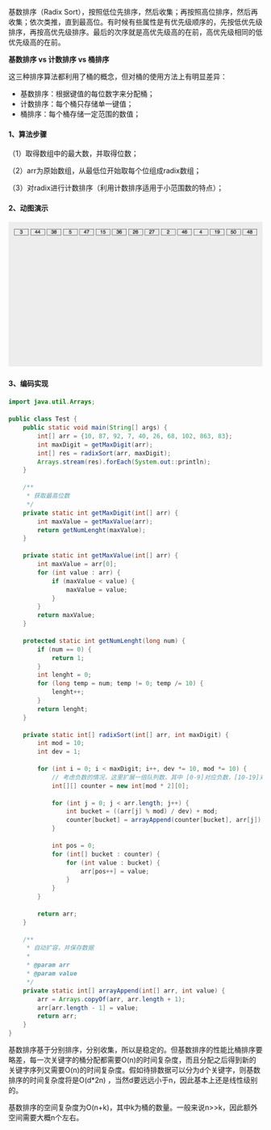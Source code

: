 基数排序（Radix Sort），按照低位先排序，然后收集；再按照高位排序，然后再收集；依次类推，直到最高位。有时候有些属性是有优先级顺序的，先按低优先级排序，再按高优先级排序。最后的次序就是高优先级高的在前，高优先级相同的低优先级高的在前。

**基数排序 vs 计数排序 vs 桶排序**

这三种排序算法都利用了桶的概念，但对桶的使用方法上有明显差异：

- 基数排序：根据键值的每位数字来分配桶；
- 计数排序：每个桶只存储单一键值；
- 桶排序：每个桶存储一定范围的数值；

#### 1、算法步骤

（1）取得数组中的最大数，并取得位数；

（2）arr为原始数组，从最低位开始取每个位组成radix数组；

（3）对radix进行计数排序（利用计数排序适用于小范围数的特点）；

#### 2、动图演示

![img](10.基数排序.assets/radixSort.gif)

#### 3、编码实现

```java
import java.util.Arrays;

public class Test {
	public static void main(String[] args) {
		int[] arr = {10, 87, 92, 7, 40, 26, 68, 102, 863, 83};
		int maxDigit = getMaxDigit(arr);
		int[] res = radixSort(arr, maxDigit);
		Arrays.stream(res).forEach(System.out::println);
	}

	/**
	 * 获取最高位数
	 */
	private static int getMaxDigit(int[] arr) {
		int maxValue = getMaxValue(arr);
		return getNumLenght(maxValue);
	}

	private static int getMaxValue(int[] arr) {
		int maxValue = arr[0];
		for (int value : arr) {
			if (maxValue < value) {
				maxValue = value;
			}
		}
		return maxValue;
	}

	protected static int getNumLenght(long num) {
		if (num == 0) {
			return 1;
		}
		int lenght = 0;
		for (long temp = num; temp != 0; temp /= 10) {
			lenght++;
		}
		return lenght;
	}

	private static int[] radixSort(int[] arr, int maxDigit) {
		int mod = 10;
		int dev = 1;

		for (int i = 0; i < maxDigit; i++, dev *= 10, mod *= 10) {
			// 考虑负数的情况，这里扩展一倍队列数，其中 [0-9]对应负数，[10-19]对应正数 (bucket + 10)
			int[][] counter = new int[mod * 2][0];

			for (int j = 0; j < arr.length; j++) {
				int bucket = ((arr[j] % mod) / dev) + mod;
				counter[bucket] = arrayAppend(counter[bucket], arr[j]);
			}

			int pos = 0;
			for (int[] bucket : counter) {
				for (int value : bucket) {
					arr[pos++] = value;
				}
			}
		}

		return arr;
	}

	/**
	 * 自动扩容，并保存数据
	 *
	 * @param arr
	 * @param value
	 */
	private static int[] arrayAppend(int[] arr, int value) {
		arr = Arrays.copyOf(arr, arr.length + 1);
		arr[arr.length - 1] = value;
		return arr;
	}
}
```

基数排序基于分别排序，分别收集，所以是稳定的。但基数排序的性能比桶排序要略差，每一次关键字的桶分配都需要O(n)的时间复杂度，而且分配之后得到新的关键字序列又需要O(n)的时间复杂度。假如待排数据可以分为d个关键字，则基数排序的时间复杂度将是O(d*2n) ，当然d要远远小于n，因此基本上还是线性级别的。

基数排序的空间复杂度为O(n+k)，其中k为桶的数量。一般来说n>>k，因此额外空间需要大概n个左右。